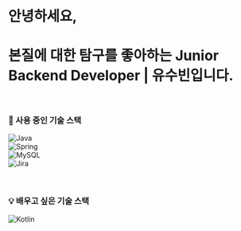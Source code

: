 # 안녕하세요, 
# 본질에 대한 탐구를 좋아하는 Junior Backend Developer | 유수빈입니다.

</br>

### 📖 사용 중인 기술 스택                      
![Java](https://img.shields.io/badge/java-%23ED8B00.svg?style=for-the-badge&logo=openjdk&logoColor=white)                     
![Spring](https://img.shields.io/badge/spring-%236DB33F.svg?style=for-the-badge&logo=spring&logoColor=white)                 
![MySQL](https://img.shields.io/badge/mysql-4479A1.svg?style=for-the-badge&logo=mysql&logoColor=white)                   
![Jira](https://img.shields.io/badge/jira-%230A0FFF.svg?style=for-the-badge&logo=jira&logoColor=white)                     

</br>

### 💡 배우고 싶은 기술 스택            
![Kotlin](https://img.shields.io/badge/kotlin-%237F52FF.svg?style=for-the-badge&logo=kotlin&logoColor=white)
